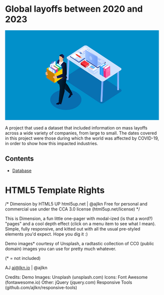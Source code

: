 # Global layoffs between 2020 and 2023

![First-ETL-EDA-Project](https://github.com/jdmavod/First-ETL-EDA-Project/blob/main/images/sqlproject.jpg)

A project that used a dataset that included information on mass layoffs across a wide variety of companies, from large to small. The dates covered in this project were those during which the world was affected by COVID-19, in order to show how this impacted industries.

## Contents

- [Database](#database)

# HTML5 Template Rights
/*
	Dimension by HTML5 UP
	html5up.net | @ajlkn
	Free for personal and commercial use under the CCA 3.0 license (html5up.net/license)
*/


This is Dimension, a fun little one-pager with modal-ized (is that a word?) "pages" and a cool depth effect (click on a menu item to see what I mean). Simple, fully
responsive, and kitted out with all the usual pre-styled elements you'd expect. Hope you dig it :)

Demo images* courtesy of Unsplash, a radtastic collection of CC0 (public domain) images you can use for pretty much whatever.

(* = not included)

AJ
aj@lkn.io | @ajlkn

Credits:
	Demo Images:
		Unsplash (unsplash.com)
	Icons:
		Font Awesome (fontawesome.io)
	Other:
		jQuery (jquery.com)
		Responsive Tools (github.com/ajlkn/responsive-tools)
